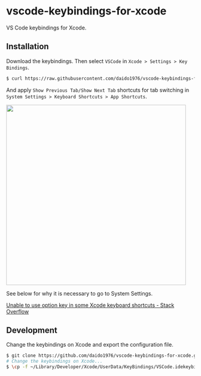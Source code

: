 # vscode-keybindings-for-xcode

VS Code keybindings for Xcode.

## Installation

Download the keybindings. Then select `VSCode` in `Xcode > Settings > Key Bindings`.

```sh
$ curl https://raw.githubusercontent.com/daido1976/vscode-keybindings-for-xcode/main/VSCode.idekeybindings -o ~/Library/Developer/Xcode/UserData/KeyBindings/VSCode.idekeybindings
```

And apply `Show Previous Tab/Show Next Tab` shortcuts for tab switching in `System Settings > Keyboard Shortcuts > App Shortcuts`.

<img src='https://user-images.githubusercontent.com/35087200/207867604-e4006d8f-de1a-41a8-a808-8ef7a2e2518a.png' width=480>

See below for why it is necessary to go to System Settings.

[Unable to use option key in some Xcode keyboard shortcuts \- Stack Overflow](https://stackoverflow.com/questions/73185455/unable-to-use-option-key-in-some-xcode-keyboard-shortcuts/73225466)

## Development

Change the keybindings on Xcode and export the configuration file.

```sh
$ git clone https://github.com/daido1976/vscode-keybindings-for-xcode.git <CLONE_DIR_PATH>
# Change the keybindings on Xcode...
$ \cp -f ~/Library/Developer/Xcode/UserData/KeyBindings/VSCode.idekeybindings <CLONE_DIR_PATH>/VSCode.idekeybindings
```
